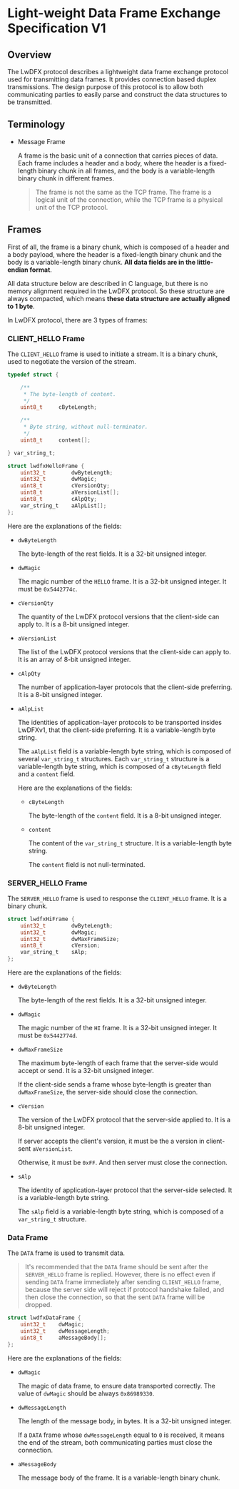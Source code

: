 # Light-weight Data Frame Exchange Specification V1

## Overview

The LwDFX protocol describes a lightweight data frame exchange protocol used for transmitting data frames. It provides connection based duplex transmissions. The design purpose of this protocol is to allow both communicating parties to easily parse and construct the data structures to be transmitted.

## Terminology

- Message Frame

    A frame is the basic unit of a connection that carries pieces of data. Each frame includes a header and a body, where the header is a fixed-length binary chunk in all frames, and the body is a variable-length binary chunk in different frames.

    > The frame is not the same as the TCP frame. The frame is a logical unit of the connection, while the TCP frame is a physical unit of the TCP protocol.

## Frames

First of all, the frame is a binary chunk, which is composed of a header and a body payload, where the header is a fixed-length binary chunk and the body is a variable-length binary chunk. **All data fields are in the little-endian format**.

All data structure below are described in C language, but there is no memory alignment required in the LwDFX protocol. So these structure are always compacted, which means **these data structure are actually aligned to 1 byte**.

In LwDFX protocol, there are 3 types of frames:

### CLIENT_HELLO Frame

The `CLIENT_HELLO` frame is used to initiate a stream. It is a binary chunk, used to negotiate the version of the stream.

```c
typedef struct {

    /**
     * The byte-length of content.
     */
    uint8_t     cByteLength;

    /**
     * Byte string, without null-terminator.
     */
    uint8_t     content[];

} var_string_t;

struct lwdfxHelloFrame {
    uint32_t        dwByteLength;
    uint32_t        dwMagic;
    uint8_t         cVersionQty;
    uint8_t         aVersionList[];
    uint8_t         cAlpQty;
    var_string_t    aAlpList[];
};
```

Here are the explanations of the fields:

- `dwByteLength`

    The byte-length of the rest fields. It is a 32-bit unsigned integer.

- `dwMagic`

    The magic number of the `HELLO` frame. It is a 32-bit unsigned integer. It must be `0x5442774c`.

- `cVersionQty`

    The quantity of the LwDFX protocol versions that the client-side can apply to. It is a 8-bit unsigned integer.

- `aVersionList`

    The list of the LwDFX protocol versions that the client-side can apply to. It is an array of 8-bit unsigned integer.

- `cAlpQty`

    The number of application-layer protocols that the client-side preferring. It is a 8-bit unsigned integer.

- `aAlpList`

    The identities of application-layer protocols to be transported insides LwDFXv1, that the client-side preferring. It is a variable-length byte string.

    The `aAlpList` field is a variable-length byte string, which is composed of several `var_string_t` structures. Each `var_string_t` structure is a variable-length byte string, which is composed of a `cByteLength` field and a `content` field.

    Here are the explanations of the fields:

    - `cByteLength`

        The byte-length of the `content` field. It is a 8-bit unsigned integer.

    - `content`

        The content of the `var_string_t` structure. It is a variable-length byte string.

        The `content` field is not null-terminated.

### SERVER_HELLO Frame

The `SERVER_HELLO` frame is used to response the `CLIENT_HELLO` frame. It is a binary chunk.

```c
struct lwdfxHiFrame {
    uint32_t        dwByteLength;
    uint32_t        dwMagic;
    uint32_t        dwMaxFrameSize;
    uint8_t         cVersion;
    var_string_t    sAlp;
};
```

Here are the explanations of the fields:

- `dwByteLength`

    The byte-length of the rest fields. It is a 32-bit unsigned integer.

- `dwMagic`

    The magic number of the `HI` frame. It is a 32-bit unsigned integer. It must be `0x5442774d`.

- `dwMaxFrameSize`

    The maximum byte-length of each frame that the server-side would accept or send. It is a 32-bit unsigned integer.

    If the client-side sends a frame whose byte-length is greater than `dwMaxFrameSize`, the server-side should close the connection.

- `cVersion`

    The version of the LwDFX protocol that the server-side applied to. It is a 8-bit unsigned integer.

    If server accepts the client's version, it must be the a version in client-sent `aVersionList`.

    Otherwise, it must be `0xFF`. And then server must close the connection.

- `sAlp`

    The identity of application-layer protocol that the server-side selected. It is a variable-length byte string.

    The `sAlp` field is a variable-length byte string, which is composed of a `var_string_t` structure.

### Data Frame

The `DATA` frame is used to transmit data.

> It's recommended that the `DATA` frame should be sent after the `SERVER_HELLO` frame is replied. However, there is no effect even if sending `DATA` frame immediately after sending `CLIENT_HELLO` frame, because the server side will reject if protocol handshake failed, and then close the connection, so that the sent `DATA` frame will be dropped.

```c
struct lwdfxDataFrame {
    uint32_t    dwMagic;
    uint32_t    dwMessageLength;
    uint8_t     aMessageBody[];
};
```

Here are the explanations of the fields:

- `dwMagic`

    The magic of data frame, to ensure data transported correctly. The value of `dwMagic` should be always `0x86989330`.

- `dwMessageLength`

    The length of the message body, in bytes. It is a 32-bit unsigned integer.

    If a `DATA` frame whose `dwMessageLength` equal to `0` is received, it means the end of the stream, both communicating parties must close the connection.

- `aMessageBody`

    The message body of the frame. It is a variable-length binary chunk.
